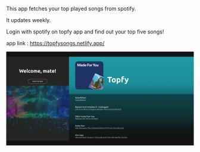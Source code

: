 This app fetches your top played songs from spotify.

It updates weekly.

Login with spotify on topfy app and find out your top five songs!

app link : https://topfysongs.netlify.app/

![Checkout app : ](./app_screenshot.png)